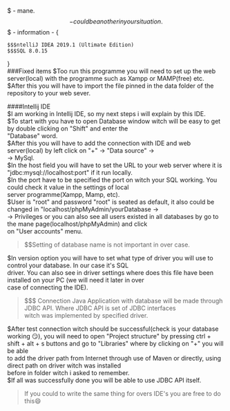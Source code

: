 $ - mane.  
$$ - could be another in your situation.  
$$$ - information - {  

    $$$ntelliJ IDEA 2019.1 (Ultimate Edition)  
    $$$SQL 8.0.15
}  
###Fixed items
$Too run this programme you will need to set up the web server(local) with the programme such as Xampp or MAMP(free) etc.  
$After this you will have to import the file pinned in the data folder of the repository to your web sever.

####Intellij IDE  
$I am working in Intellij IDE, so my next steps i will explain by this IDE.  
$To start with you have to open Database window witch will be easy to get by double clicking on "Shift" and enter the  
"Database" word.  
$After this you will have to add the connection with IDE and web server(local) by left click on "+" -> "Data source" ->  
-> MySql.  
$In the host field you will have to set the URL to your web server where it is "jdbc:mysql://localhost:port" if it run locally.  
$In the port have to be specified the port on witch your SQL working. You could check it value in the settings of local  
server programme(Xampp, Mamp, etc).  
$User is "root" and password "root" is seated as default, it also could be changed in "localhost/phpMyAdmin/yourDatabase ->  
-> Privileges or you can also see all users existed in all databases by go to the mane page(localhost/phpMyAdmin) and click  
on "User accounts" menu.  
>$$Setting of database name is not important in over case.

$In version option you will have to set what type of driver you will use to control your database. In our case it's SQL  
driver. You can also see in driver settings where does this file have been installed on your PC (we will need it later in over  
case of connecting the IDE).  
> $$$ Connection Java Application with database will be made through JDBC API. Where JDBC API is set of JDBC interfaces  
witch was implemented by specified driver.  

$After test connection witch should be successful(check is your database working :smirk:), you will need to open "Project
structure" by pressing ctrl + shift + alt + s buttons and go to "Libraries" where by clicking on "+" you will be able  
to add the driver path from Internet through use of Maven or directly, using direct path on driver witch was installed  
before in folder witch i asked to remember.  
$If all was successfully done you will be able to use JDBC API itself.


>If you could to write the same thing for overs IDE's you are free to do this:smile:  